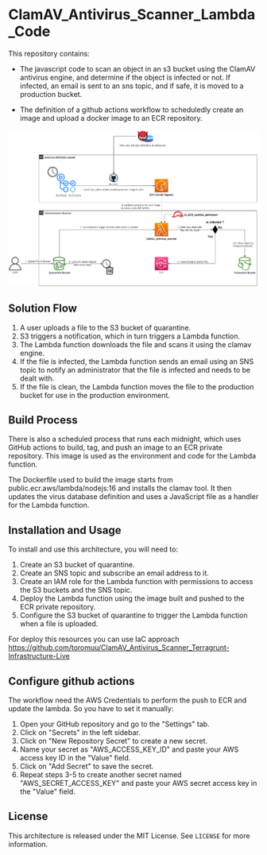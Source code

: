 # ClamAV_Antivirus_Scanner_Lambda_Code

This repository contains: 

- The javascript code to scan an object in an s3 bucket using the ClamAV antivirus engine, and determine if the object is infected or not. If infected, an email is sent to an sns topic, and if safe, it is moved to a production bucket.

- The definition of a github actions workflow to scheduledly create an image and upload a docker image to an ECR repository.


![Architecture Diagram](./readme/S3-malware-scanner-diagram.png)

## Solution Flow


1. A user uploads a file to the S3 bucket of quarantine.
2. S3 triggers a notification, which in turn triggers a Lambda function.
3. The Lambda function downloads the file and scans it using the clamav engine.
4. If the file is infected, the Lambda function sends an email using an SNS topic to notify an administrator that the file is infected and needs to be dealt with.
5. If the file is clean, the Lambda function moves the file to the production bucket for use in the production environment.

## Build Process

There is also a scheduled process that runs each midnight, which uses GitHub actions to build, tag, and push an image to an ECR private repository. This image is used as the environment and code for the Lambda function.

The Dockerfile used to build the image starts from public.ecr.aws/lambda/nodejs:16 and installs the clamav tool. It then updates the virus database definition and uses a JavaScript file as a handler for the Lambda function.

## Installation and Usage

To install and use this architecture, you will need to:

1. Create an S3 bucket of quarantine.
2. Create an SNS topic and subscribe an email address to it.
3. Create an IAM role for the Lambda function with permissions to access the S3 buckets and the SNS topic.
4. Deploy the Lambda function using the image built and pushed to the ECR private repository.
5. Configure the S3 bucket of quarantine to trigger the Lambda function when a file is uploaded.

For deploy this resources you can use IaC approach https://github.com/toromuu/ClamAV_Antivirus_Scanner_Terragrunt-Infrastructure-Live


## Configure github actions 

The workflow need the AWS Credentials to perform the push to ECR and update the lambda. So you have to set it manually:

1. Open your GitHub repository and go to the "Settings" tab.
2. Click on "Secrets" in the left sidebar.
3. Click on "New Repository Secret" to create a new secret.
4. Name your secret as "AWS_ACCESS_KEY_ID" and paste your AWS access key ID in the "Value" field.
5. Click on "Add Secret" to save the secret.
6. Repeat steps 3-5 to create another secret named "AWS_SECRET_ACCESS_KEY" and paste your AWS secret access key in the "Value" field.


## License

This architecture is released under the MIT License. See `LICENSE` for more information.

